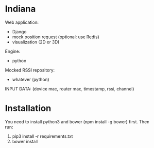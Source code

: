 # Indiana

Web application:
* Django
* mock position request (optional: use Redis)
* visualization (2D or 3D)

Engine:
* python

Mocked RSSI repository:
* whatever (python)

INPUT DATA:
(device mac, router mac, timestamp, rssi, channel)

# Installation
You need to install python3 and bower (npm install -g bower) first. Then run:

1. pip3 install -r requirements.txt
2. bower install
